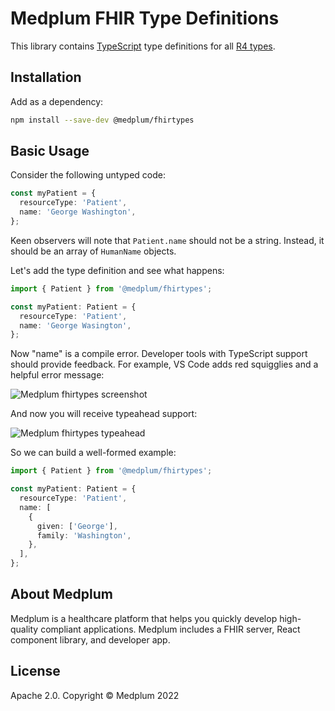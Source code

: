 # Medplum FHIR Type Definitions

This library contains [TypeScript](https://www.typescriptlang.org/) type definitions for all [R4 types](https://www.hl7.org/fhir/valueset-resource-types.html).

## Installation

Add as a dependency:

```bash
npm install --save-dev @medplum/fhirtypes
```

## Basic Usage

Consider the following untyped code:

```ts
const myPatient = {
  resourceType: 'Patient',
  name: 'George Washington',
};
```

Keen observers will note that `Patient.name` should not be a string. Instead, it should be an array of `HumanName` objects.

Let's add the type definition and see what happens:

```ts
import { Patient } from '@medplum/fhirtypes';

const myPatient: Patient = {
  resourceType: 'Patient',
  name: 'George Wasington',
};
```

Now "name" is a compile error. Developer tools with TypeScript support should provide feedback. For example, VS Code adds red squigglies and a helpful error message:

![Medplum fhirtypes screenshot](https://user-images.githubusercontent.com/749094/146444130-ac3a2c5d-3a9a-429d-8db3-5581986c05dc.png)

And now you will receive typeahead support:

![Medplum fhirtypes typeahead](https://user-images.githubusercontent.com/749094/146444465-974f6a3e-f655-4212-893b-fad14b1c4386.png)

So we can build a well-formed example:

```ts
import { Patient } from '@medplum/fhirtypes';

const myPatient: Patient = {
  resourceType: 'Patient',
  name: [
    {
      given: ['George'],
      family: 'Washington',
    },
  ],
};
```

## About Medplum

Medplum is a healthcare platform that helps you quickly develop high-quality compliant applications. Medplum includes a FHIR server, React component library, and developer app.

## License

Apache 2.0. Copyright &copy; Medplum 2022
